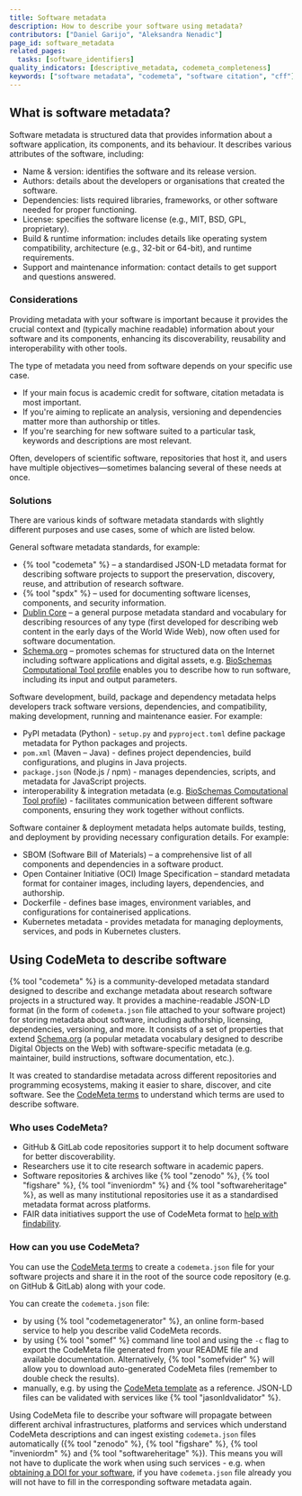 ```yaml
---
title: Software metadata
description: How to describe your software using metadata?
contributors: ["Daniel Garijo", "Aleksandra Nenadic"]
page_id: software_metadata
related_pages:
  tasks: [software_identifiers]
quality_indicators: [descriptive_metadata, codemeta_completeness]
keywords: ["software metadata", "codemeta", "software citation", "cff"]
---
```


## What is software metadata?

Software metadata is structured data that provides information about a software application, its components, and its behaviour.
It describes various attributes of the software, including:

- Name & version: identifies the software and its release version.
- Authors: details about the developers or organisations that created the software.
- Dependencies: lists required libraries, frameworks, or other software needed for proper functioning.
- License: specifies the software license (e.g., MIT, BSD, GPL, proprietary).
- Build & runtime information: includes details like operating system compatibility, architecture (e.g., 32-bit or 64-bit), and runtime requirements.
- Support and maintenance information: contact details to get support and questions answered.

### Considerations

Providing metadata with your software is important because it provides the crucial context and (typically machine readable) information about your software and its components, enhancing its discoverability, reusability and interoperability with other tools.

The type of metadata you need from software depends on your specific use case.

- If your main focus is academic credit for software, citation metadata is most important.
- If you're aiming to replicate an analysis, versioning and dependencies matter more than authorship or titles.
- If you're searching for new software suited to a particular task, keywords and descriptions are most relevant.

Often, developers of scientific software, repositories that host it, and users have multiple objectives—sometimes balancing several of these needs at once.

### Solutions

There are various kinds of software metadata standards with slightly different purposes and use cases, some of which are listed below.

General software metadata standards, for example:

- {% tool "codemeta" %} – a standardised JSON-LD metadata format for describing software projects to support the preservation, discovery, reuse, and attribution of research software.
- {% tool "spdx" %} – used for documenting software licenses, components, and security information.
- [Dublin Core](https://www.dublincore.org/) – a general purpose metadata standard and vocabulary for describing resources of any type 
(first developed for describing web content in the early days of the World Wide Web), now often used for software documentation.
- [Schema.org](https://schema.org/) – promotes schemas for structured data on the Internet including software applications and digital assets, e.g. 
[BioSchemas Computational Tool profile](https://bioschemas.org/profiles/ComputationalTool/1.1-DRAFT) enables you to describe how to run software, including its input and output parameters.

Software development, build, package and dependency metadata helps developers track software versions, dependencies, and compatibility, making development, running and maintenance easier.
For example:

- PyPI metadata (Python) - `setup.py` and `pyproject.toml` define package metadata for Python packages and projects.
- `pom.xml` (Maven – Java) - defines project dependencies, build configurations, and plugins in Java projects.
- `package.json` (Node.js / npm) - manages dependencies, scripts, and metadata for JavaScript projects.
- interoperability & integration metadata (e.g. [BioSchemas Computational Tool profile](https://bioschemas.org/profiles/ComputationalTool/1.1-DRAFT)) -
facilitates communication between different software components, ensuring they work together without conflicts.

Software container & deployment metadata helps automate builds, testing, and deployment by providing necessary configuration details.
For example:

- SBOM (Software Bill of Materials) – a comprehensive list of all components and dependencies in a software product.
- Open Container Initiative (OCI) Image Specification – standard metadata format for container images, including layers, dependencies, and authorship.
- Dockerfile - defines base images, environment variables, and configurations for containerised applications.
- Kubernetes metadata - provides metadata for managing deployments, services, and pods in Kubernetes clusters.

## Using CodeMeta to describe software

{% tool "codemeta" %} is a community-developed metadata standard designed to describe and exchange metadata about research software projects in a structured way.
It provides a machine-readable JSON-LD format (in the form of `codemeta.json` file attached to your software project) for storing metadata about software, including authorship, licensing, dependencies, versioning, and more.
It consists of a set of properties that extend [Schema.org](https://schema.org) (a popular metadata vocabulary designed to describe Digital Objects on the Web) with software-specific metadata (e.g. maintainer, build instructions, software documentation, etc.).

It was created to standardise metadata across different repositories and programming ecosystems, making it easier to share, discover, and cite software.
See the [CodeMeta terms](https://codemeta.github.io/terms/) to understand which terms are used to describe software.

### Who uses CodeMeta?

- GitHub & GitLab code repositories support it to help document software for better discoverability.
- Researchers use it to cite research software in academic papers.
- Software repositories & archives like {% tool "zenodo" %}, {% tool "figshare" %}, {% tool "inveniordm" %} and {% tool "softwareheritage" %}, as well as many institutional repositories use it as a standardised metadata format across platforms.
- FAIR data initiatives support the use of CodeMeta format to [help with findability](https://zenodo.org/records/13996966/files/DASH_FAIR_CodeMeta_Oct_2024.pdf).

### How can you use CodeMeta?

You can use the [CodeMeta terms](https://codemeta.github.io/terms/) to create a `codemeta.json` file for your software projects and share it in the root of the source code repository (e.g. on GitHub & GitLab) along with your code.

You can create the `codemeta.json` file:
* by using {% tool "codemetagenerator" %}, an online form-based service to help you describe valid CodeMeta records.
* by using {% tool "somef" %} command line tool and using the `-c` flag to export the CodeMeta file generated from your README file and available documentation. 
Alternatively, {% tool "somefvider" %} will allow you to download auto-generated CodeMeta files (remember to double check the results).
* manually, e.g. by using the [CodeMeta template](https://github.com/codemeta/codemeta/blob/master/codemeta.json) as a reference. JSON-LD files can be validated with services like {% tool "jasonldvalidator" %}.

Using CodeMeta file to describe your software will propagate between different archival infrastructures, platforms and services which understand CodeMeta descriptions and can ingest existing `codemeta.json` files automatically ({% tool "zenodo" %}, {% tool "figshare" %}, {% tool "inveniordm" %} and {% tool "softwareheritage" %}).
This means you will not have to duplicate the work when using such services - e.g. when [obtaining a DOI for your software](./software_identifiers), if you have `codemeta.json` file already you will not have to fill in the corresponding software metadata again.
